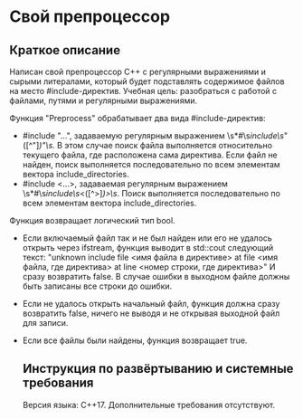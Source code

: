 # Свой препроцессор
## Краткое описание
Написан свой препроцессор C++ с регулярными выражениями и сырыми литералами, который будет подставлять содержимое файлов на место #include-директив.
Учебная цель: разобраться с работой с файлами, путями и регулярными выражениями.

Функция "Preprocess" обрабатывает два вида #include-директив:
* #include "...", задаваемую регулярным выражением \s*#\s*include\s*"([^"]*)"\s*. В этом случае поиск файла выполняется относительно текущего файла, где расположена сама директива. Если файл не найден, поиск выполняется последовательно по всем элементам вектора include_directories.
* #include <...>, задаваемая регулярным выражением \s*#\s*include\s*<([^>]*)>\s*. Поиск выполняется последовательно по всем элементам вектора include_directories.

Функция возвращает логический тип bool.
- Если включаемый файл так и не был найден или его не удалось открыть через ifstream, функция выводит в std::cout следующий текст: "unknown include file <имя файла в директиве> at file <имя файла, где директива> at line <номер строки, где директива>"
И сразу возвратить false. В случае ошибки в выходном файле должны быть записаны все строки до ошибки.
- Если не удалось открыть начальный файл, функция должна сразу возвратить false, ничего не выводя и не открывая выходной файл для записи.
- Если все файлы были найдены, функция возвращает true.

  ## Инструкция по развёртыванию и системные требования
  Версия языка: C++17. Дополнительные требования отсутствуют.
